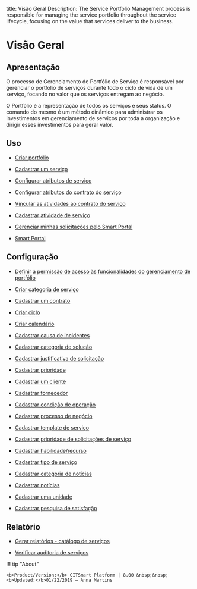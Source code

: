 title: Visão Geral
Description: The Service Portfolio Management process is responsible for managing the service portfolio throughout the service lifecycle, focusing on the value that services deliver to the business.
# Visão Geral

Apresentação
----------------

O processo de Gerenciamento de Portfólio de Serviço é responsável por gerenciar o portfólio de serviços durante todo o ciclo de vida de um serviço, focando no valor que os serviços entregam ao negócio.

O Portfólio é a representação de todos os serviços e seus status. O comando do mesmo é um método dinâmico para administrar os investimentos em gerenciamento de serviços por toda a organização e dirigir esses investimentos para gerar valor.

Uso
-------

- [Criar portfólio](/pt-br/citsmart-platform-8/processes/portfolio-and-catalog/use/create-the-portfolio.html)

- [Cadastrar um serviço](/pt-br/citsmart-platform-8/processes/portfolio-and-catalog/use/register-a-service.html)

- [Configurar atributos de serviço](/pt-br/citsmart-platform-8/processes/portfolio-and-catalog/use/configure-services-attributes.html)

- [Configurar atributos do contrato do serviço](/pt-br/citsmart-platform-8/processes/portfolio-and-catalog/use/service-contract-attributes.html)

- [Vincular as atividades ao contrato do serviço](/pt-br/citsmart-platform-8/processes/portfolio-and-catalog/use/link-activity-to-service-contract.html)

- [Cadastrar atividade de serviço](/pt-br/citsmart-platform-8/processes/portfolio-and-catalog/use/register-service-activity.html)

- [Gerenciar minhas solicitações pelo Smart Portal](/pt-br/citsmart-platform-8/processes/portfolio-and-catalog/use/request-through-Smart-Portal.html)

- [Smart Portal](/pt-br/citsmart-platform-8/processes/portfolio-and-catalog/use/smart-portal.html)

Configuração
-----------------

- [Definir a permissão de acesso às funcionalidades do gerenciamento de portfólio](/pt-br/citsmart-platform-8/processes/portfolio-and-catalog/configuration/access-portfolio-management.html)

- [Criar categoria de serviço](/pt-br/citsmart-platform-8/processes/portfolio-and-catalog/configuration/create-service-category.html)

- [Cadastrar um contrato](/pt-br/citsmart-platform-8/processes/portfolio-and-catalog/configuration/register-contract.html)

- [Criar ciclo](/pt-br/citsmart-platform-8/platform-administration/time/create-cycle.html)

- [Criar calendário](/pt-br/citsmart-platform-8/platform-administration/time/create-calendar.html)

- [Cadastrar causa de incidentes](/pt-br/citsmart-platform-8/processes/portfolio-and-catalog/configuration/register-cause-incidents.html)

- [Cadastrar categoria de solução](/pt-br/citsmart-platform-8/processes/portfolio-and-catalog/configuration/register-solution-category.html)

- [Cadastrar justificativa de solicitação](/pt-br/citsmart-platform-8/processes/portfolio-and-catalog/configuration/register-request-justification.html)

- [Cadastrar prioridade](/pt-br/citsmart-platform-8/processes/portfolio-and-catalog/configuration/register-priority.html)

- [Cadastrar um cliente](/pt-br/citsmart-platform-8/processes/portfolio-and-catalog/configuration/register-client.html)

- [Cadastrar fornecedor](/pt-br/citsmart-platform-8/processes/portfolio-and-catalog/configuration/register-provider.html)

- [Cadastrar condição de operação](/pt-br/citsmart-platform-8/processes/portfolio-and-catalog/configuration/register-operating-condition.html)

- [Cadastrar processo de negócio](/pt-br/citsmart-platform-8/processes/portfolio-and-catalog/configuration/register-business-process.html)

- [Cadastrar template de serviço](/pt-br/citsmart-platform-8/processes/portfolio-and-catalog/configuration/register-service-template.html)

- [Cadastrar prioridade de solicitações de serviço](/pt-br/citsmart-platform-8/processes/portfolio-and-catalog/configuration/register-service-request-priority.html)

- [Cadastrar habilidade/recurso](/pt-br/citsmart-platform-8/processes/portfolio-and-catalog/configuration/register-skill-resource.html)

- [Cadastrar tipo de serviço](/pt-br/citsmart-platform-8/processes/portfolio-and-catalog/configuration/register-type-of-service.html)

- [Cadastrar categoria de notícias](/pt-br/citsmart-platform-8/processes/portfolio-and-catalog/configuration/register-news-category.html)

- [Cadastrar notícias](/pt-br/citsmart-platform-8/processes/portfolio-and-catalog/configuration/register-news.html)

- [Cadastrar uma unidade](/pt-br/citsmart-platform-8/platform-administration/region-and-language/register-unit.html)

- [Cadastrar pesquisa de satisfação](/pt-br/citsmart-platform-8/processes/portfolio-and-catalog/configuration/register-satisfaction-survey.html)

Relatório
----------

- [Gerar relatórios - catálogo de serviços](/pt-br/citsmart-platform-8/processes/portfolio-and-catalog/use/reports-service-catalog.html)

- [Verificar auditoria de serviços](/pt-br/citsmart-platform-8/processes/portfolio-and-catalog/use/service-audit.html)

!!! tip "About"

    <b>Product/Version:</b> CITSmart Platform | 8.00 &nbsp;&nbsp;
    <b>Updated:</b>01/22/2019 – Anna Martins
